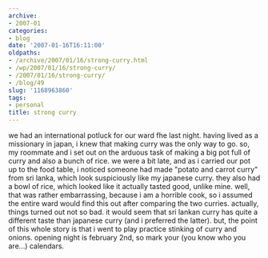 ```yaml
---
archive:
- 2007-01
categories:
- blog
date: '2007-01-16T16:11:00'
oldpaths:
- /archive/2007/01/16/strong-curry.html
- /wp/2007/01/16/strong-curry/
- /2007/01/16/strong-curry/
- /blog/49
slug: '1168963860'
tags:
- personal
title: strong curry
---
```


we had an international potluck for our ward fhe last night. having lived
as a missionary in japan, i knew that making curry was the only way to go.
so, my roommate and i set out on the arduous task of making a big pot full
of curry and also a bunch of rice. we were a bit late, and as i carried
our pot up to the food table, i noticed someone had made "potato and
carrot curry" from sri lanka, which look suspiciously like my japanese
curry. they also had a bowl of rice, which looked like it actually tasted
good, unlike mine. well, that was rather embarrassing, because i am
a horrible cook, so i assumed the entire ward would find this out after
comparing the two curries. actually, things turned out not so bad. it
would seem that sri lankan curry has quite a different taste than japanese
curry (and i preferred the latter). but, the point of this whole story is
that i went to play practice stinking of curry and onions. opening night
is february 2nd, so mark your (you know who you are...) calendars.

